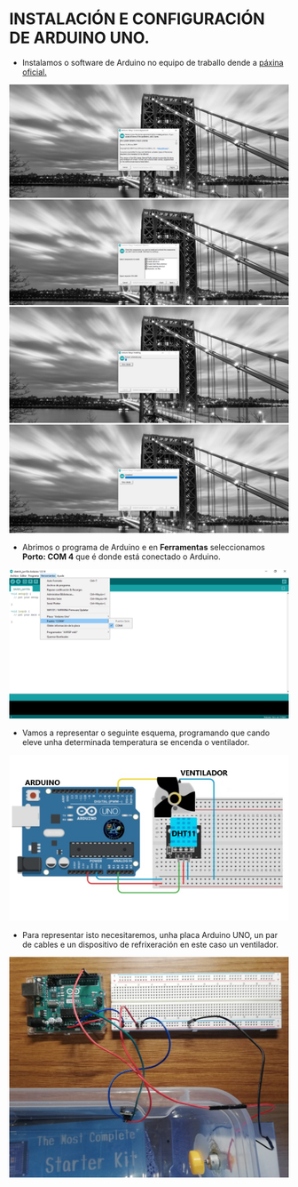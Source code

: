 # INSTALACIÓN E CONFIGURACIÓN DE ARDUINO UNO.

- Instalamos o software de Arduino no equipo de traballo dende a [páxina oficial.](https://www.arduino.cc/en/software/)


![raspi_1](doc/img/imaxes-arduino/ardu1.png)
![raspi_1](doc/img/imaxes-arduino/ardu2.png)
![raspi_1](doc/img/imaxes-arduino/ardu3.png)
![raspi_1](doc/img/imaxes-arduino/ardu4.png)


- Abrimos o programa de Arduino e en **Ferramentas** seleccionamos **Porto: COM 4** que é donde está conectado o Arduino.


![raspi_1](doc/img/imaxes-arduino/ardu5.png)


- Vamos a representar o seguinte esquema, programando que cando eleve unha determinada temperatura se encenda o ventilador.


![raspi_1](doc/img/imaxes-arduino/ardu6.png)


- Para representar isto necesitaremos, unha placa Arduino UNO, un par de cables e un dispositivo de refrixeración en este caso un ventilador.


![raspi_1](doc/img/imaxes-arduino/ardu7.png)







